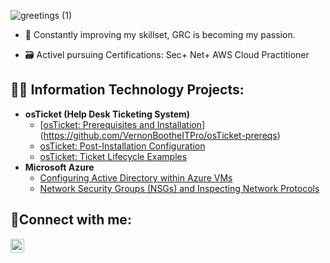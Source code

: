 ![greetings (1)](https://user-images.githubusercontent.com/109401839/212478916-224c7588-ae9d-41bf-ad0f-228ab2e0d110.gif)

- 🧠 Constantly improving my skillset, GRC is becoming my passion.

- 🗃 Activel pursuing Certifications: Sec+ Net+ AWS Cloud Practitioner
  
<h2>👨‍💻 Information Technology Projects:</h2>

- <b>osTicket (Help Desk Ticketing System)</b>
  - [[osTicket: Prerequisites and Installation](https://github.com/VernonB954/osticket-prereqs)](https://github.com/VernonBootheITPro/osTicket-prereqs)
  - [osTicket: Post-Installation Configuration](https://github.com/VernonB954/post-install-config)
  - [osTicket: Ticket Lifecycle Examples](https://github.com/VernonB954/ticket-lifecycle)
- <b>Microsoft Azure</b>
  - [Configuring Active Directory within Azure VMs](https://github.com/VernonB954/configure-ad)
  - [Network Security Groups (NSGs) and Inspecting Network Protocols](https://github.com/VernonB954/azure-network-protocols)

<h2>🤳Connect with me:</h2>

[<img align="left" alt="Josh | LinkedIn" width="22px" src="https://cdn.jsdelivr.net/npm/simple-icons@v3/icons/linkedin.svg" />][linkedin]

[linkedin]: https://linkedin.com/in/vernonboothe
